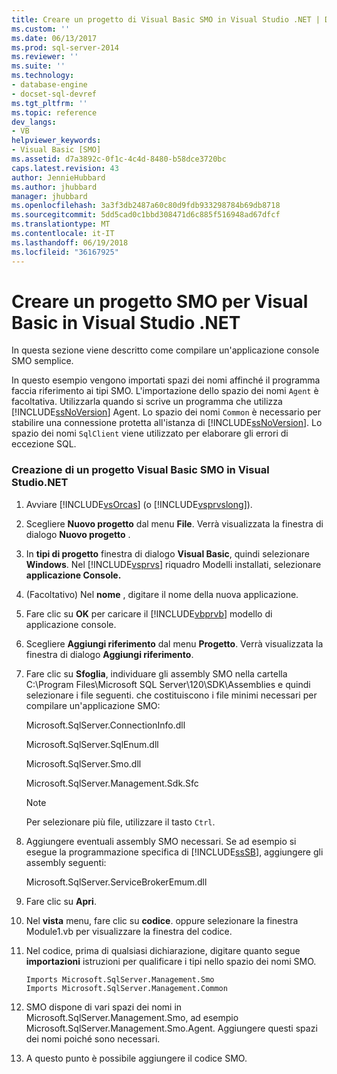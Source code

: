 ```yaml
---
title: Creare un progetto di Visual Basic SMO in Visual Studio .NET | Documenti Microsoft
ms.custom: ''
ms.date: 06/13/2017
ms.prod: sql-server-2014
ms.reviewer: ''
ms.suite: ''
ms.technology:
- database-engine
- docset-sql-devref
ms.tgt_pltfrm: ''
ms.topic: reference
dev_langs:
- VB
helpviewer_keywords:
- Visual Basic [SMO]
ms.assetid: d7a3892c-0f1c-4c4d-8480-b58dce3720bc
caps.latest.revision: 43
author: JennieHubbard
ms.author: jhubbard
manager: jhubbard
ms.openlocfilehash: 3a3f3db2487a60c80d9fdb933298784b69db8718
ms.sourcegitcommit: 5dd5cad0c1bbd308471d6c885f516948ad67dfcf
ms.translationtype: MT
ms.contentlocale: it-IT
ms.lasthandoff: 06/19/2018
ms.locfileid: "36167925"
---
```

# <a name="create-a-visual-basic-smo-project-in-visual-studio-net"></a>Creare un progetto SMO per Visual Basic in Visual Studio .NET
  In questa sezione viene descritto come compilare un'applicazione console SMO semplice.  
  
 In questo esempio vengono importati spazi dei nomi affinché il programma faccia riferimento ai tipi SMO. L'importazione dello spazio dei nomi `Agent` è facoltativa. Utilizzarla quando si scrive un programma che utilizza [!INCLUDE[ssNoVersion](../../includes/ssnoversion-md.md)] Agent. Lo spazio dei nomi `Common` è necessario per stabilire una connessione protetta all'istanza di [!INCLUDE[ssNoVersion](../../includes/ssnoversion-md.md)]. Lo spazio dei nomi `SqlClient` viene utilizzato per elaborare gli errori di eccezione SQL.  
  
### <a name="creating-a-visual-basic-smo-project-in-visual-studionet"></a>Creazione di un progetto Visual Basic SMO in Visual Studio.NET  
  
1.  Avviare [!INCLUDE[vsOrcas](../../includes/vsorcas-md.md)] (o [!INCLUDE[vsprvslong](../../includes/vsprvslong-md.md)]).  
  
2.  Scegliere **Nuovo progetto** dal menu **File**. Verrà visualizzata la finestra di dialogo **Nuovo progetto** .  
  
3.  In **tipi di progetto** finestra di dialogo **Visual Basic**, quindi selezionare **Windows**. Nel [!INCLUDE[vsprvs](../../includes/vsprvs-md.md)] riquadro Modelli installati, selezionare **applicazione Console.**  
  
4.  (Facoltativo) Nel **nome** , digitare il nome della nuova applicazione.  
  
5.  Fare clic su **OK** per caricare il [!INCLUDE[vbprvb](../../includes/vbprvb-md.md)] modello di applicazione console.  
  
6.  Scegliere **Aggiungi riferimento** dal menu **Progetto**. Verrà visualizzata la finestra di dialogo **Aggiungi riferimento**.  
  
7.  Fare clic su **Sfoglia**, individuare gli assembly SMO nella cartella C:\Program Files\Microsoft SQL Server\120\SDK\Assemblies e quindi selezionare i file seguenti. che costituiscono i file minimi necessari per compilare un'applicazione SMO:  
  
     Microsoft.SqlServer.ConnectionInfo.dll  
  
     Microsoft.SqlServer.SqlEnum.dll  
  
     Microsoft.SqlServer.Smo.dll  
  
     Microsoft.SqlServer.Management.Sdk.Sfc  
  
    > [!NOTE]  
    >  Per selezionare più file, utilizzare il tasto `Ctrl`.  
  
8.  Aggiungere eventuali assembly SMO necessari. Se ad esempio si esegue la programmazione specifica di [!INCLUDE[ssSB](../../includes/sssb-md.md)], aggiungere gli assembly seguenti:  
  
     Microsoft.SqlServer.ServiceBrokerEmum.dll  
  
9. Fare clic su **Apri**.  
  
10. Nel **vista** menu, fare clic su **codice**. oppure selezionare la finestra Module1.vb per visualizzare la finestra del codice.  
  
11. Nel codice, prima di qualsiasi dichiarazione, digitare quanto segue **importazioni** istruzioni per qualificare i tipi nello spazio dei nomi SMO.  
  
    ```  
    Imports Microsoft.SqlServer.Management.Smo  
    Imports Microsoft.SqlServer.Management.Common  
    ```  
  
12. SMO dispone di vari spazi dei nomi in Microsoft.SqlServer.Management.Smo, ad esempio Microsoft.SqlServer.Management.Smo.Agent. Aggiungere questi spazi dei nomi poiché sono necessari.  
  
13. A questo punto è possibile aggiungere il codice SMO.  
  
  